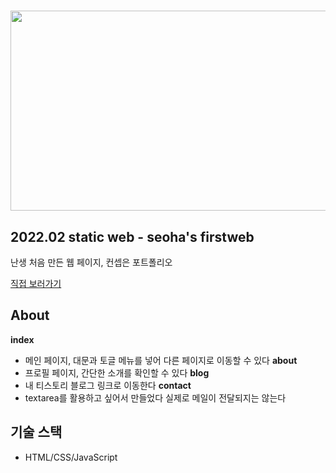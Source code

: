 
# <img src = "https://user-images.githubusercontent.com/97898227/173862507-7b1e2356-9eb3-4017-814b-bf3fb4b02ddb.gif" width="600" height="320"> 

## 2022.02 static web - seoha's firstweb
난생 처음 만든 웹 페이지, 컨셉은 포트폴리오

<a href="https://seoha-dev.github.io/firstweb/">직접 보러가기</a>

## About
__index__
* 메인 페이지, 대문과 토글 메뉴를 넣어 다른 페이지로 이동할 수 있다
__about__
* 프로필 페이지, 간단한 소개를 확인할 수 있다
__blog__
* 내 티스토리 블로그 링크로 이동한다
__contact__
* textarea를 활용하고 싶어서 만들었다 실제로 메일이 전달되지는 않는다

## 기술 스택
* HTML/CSS/JavaScript
